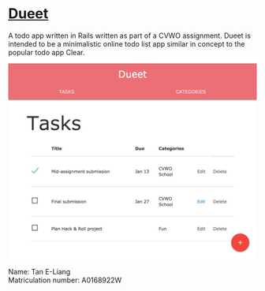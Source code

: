 # [Dueet](https://dueett.herokuapp.com)

A todo app written in Rails written as part of a CVWO assignment. Dueet is intended to be a minimalistic online todo list app similar in concept to the popular todo app Clear.

![screenshot](/screenshots/final-screenshot.png)

Name: Tan E-Liang\
Matriculation number: A0168922W
